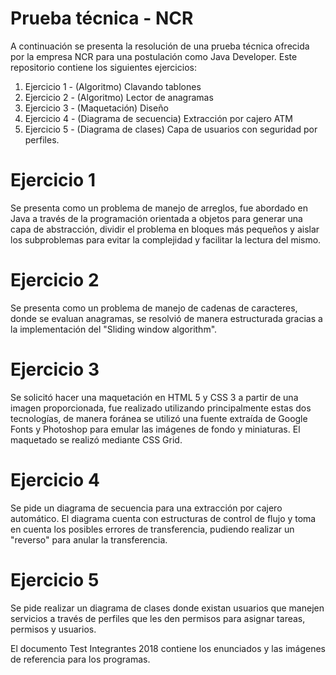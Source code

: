 # Prueba técnica - NCR

A continuación se presenta la resolución de una prueba técnica ofrecida por la empresa NCR para una postulación como Java Developer. Este repositorio contiene los siguientes ejercicios:

 1. Ejercicio 1 - (Algoritmo) Clavando tablones
 2. Ejercicio 2 - (Algoritmo) Lector de anagramas
 3. Ejercicio 3 - (Maquetación) Diseño
 4. Ejercicio 4 - (Diagrama de secuencia) Extracción por cajero ATM
 5. Ejercicio 5 - (Diagrama de clases) Capa de usuarios con seguridad por perfiles.

# Ejercicio 1

Se presenta como un problema de manejo de arreglos, fue abordado en Java a través de la programación orientada a objetos para generar una capa de abstracción, dividir el problema en bloques más pequeños y aislar los subproblemas para evitar la complejidad y facilitar la lectura del mismo.

# Ejercicio 2

Se presenta como un problema de manejo de cadenas de caracteres, donde se evaluan anagramas, se resolvió de manera estructurada gracias a la implementación del "Sliding window algorithm".

# Ejercicio 3

Se solicitó hacer una maquetación en HTML 5 y CSS 3 a partir de una imagen proporcionada, fue realizado utilizando principalmente estas dos tecnologías, de manera foránea se utilizó una fuente extraída de Google Fonts y Photoshop para emular las imágenes de fondo y miniaturas. El maquetado se realizó mediante CSS Grid. 

# Ejercicio 4

Se pide un diagrama de secuencia para una extracción por cajero automático. El diagrama cuenta con estructuras de control de flujo y toma en cuenta los posibles errores de transferencia, pudiendo realizar un "reverso" para anular la transferencia.

# Ejercicio 5

Se pide realizar un diagrama de clases donde existan usuarios que manejen servicios a través de perfiles que les den permisos para asignar tareas, permisos y usuarios.

 El documento Test Integrantes 2018 contiene los enunciados y las imágenes de referencia para los programas.
